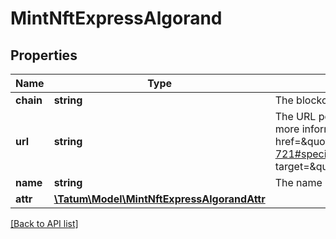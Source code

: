 # MintNftExpressAlgorand

## Properties

Name | Type | Description | Notes
------------ | ------------- | ------------- | -------------
**chain** | **string** | The blockchain to work with |
**url** | **string** | The URL pointing to the NFT metadata; for more information, see &lt;a href&#x3D;\&quot;https://eips.ethereum.org/EIPS/eip-721#specification\&quot; target&#x3D;\&quot;_blank\&quot;&gt;EIP-721&lt;/a&gt; |
**name** | **string** | The name of the NFT |
**attr** | [**\Tatum\Model\MintNftExpressAlgorandAttr**](MintNftExpressAlgorandAttr.md) |  | [optional]

[[Back to API list]](../../README.md#api-endpoints)
